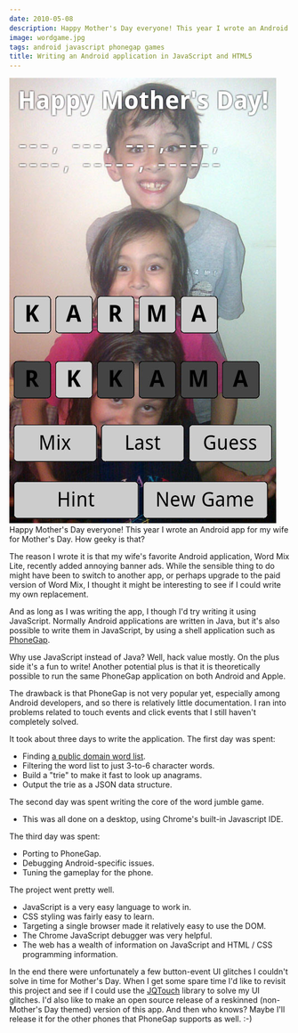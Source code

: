 ```yaml
---
date: 2010-05-08
description: Happy Mother's Day everyone! This year I wrote an Android app for my wife for Mother's Day. How geeky is that?
image: wordgame.jpg
tags: android javascript phonegap games
title: Writing an Android application in JavaScript and HTML5
---
```


![Screenshot of word game](/assets/posts/2010-05-08-Writing_an_Android_application_in_JavaScript_and_HTML5-wordgame.jpg)
Happy Mother's Day everyone! This year I wrote an Android app for my wife for
Mother's Day. How geeky is that?

The reason I wrote it is that my wife's favorite Android application, Word Mix
Lite, recently added annoying banner ads. While the sensible thing to do might
have been to switch to another app, or perhaps upgrade to the paid version of
Word Mix, I thought it might be interesting to see if I could write my own
replacement.

And as long as I was writing the app, I though I'd try writing it using
JavaScript. Normally Android applications are written in Java, but it's also
possible to write them in JavaScript, by using a shell application such as
[PhoneGap](http://phonegap.pbworks.com/Getting-Started-with-PhoneGap-\(Android\)).

Why use JavaScript instead of Java? Well, hack value mostly. On the plus side
it's a fun to write! Another potential plus is that it is theoretically
possible to run the same PhoneGap application on both Android and Apple.

The drawback is that PhoneGap is not very popular yet, especially among
Android developers, and so there is relatively little documentation. I ran
into problems related to touch events and click events that I still haven't
completely solved.

It took about three days to write the application. The first day was spent:

* Finding [a public domain word list](http://wordlist.sourceforge.net/12dicts-readme.html).
* Filtering the word list to just 3-to-6 character words.
* Build a "trie" to make it fast to look up anagrams.
* Output the trie as a JSON data structure.

The second day was spent writing the core of the word jumble game.

* This was all done on a desktop, using Chrome's built-in Javascript IDE.

The third day was spent:

* Porting to PhoneGap.
* Debugging Android-specific issues.
* Tuning the gameplay for the phone.

The project went pretty well.

* JavaScript is a very easy language to work in.
* CSS styling was fairly easy to learn.
* Targeting a single browser made it relatively easy to use the DOM.
* The Chrome JavaScript debugger was very helpful.
* The web has a wealth of information on JavaScript and HTML / CSS programming information.

In the end there were unfortunately a few button-event UI glitches I couldn't
solve in time for Mother's Day. When I get some spare time I'd like to revisit
this project and see if I could use the [JQTouch](http://www.jqtouch.com/)
library to solve my UI glitches. I'd also like to make an open source release
of a reskinned (non-Mother's Day themed) version of this app. And then who
knows? Maybe I'll release it for the other phones that PhoneGap supports as
well. :-)

